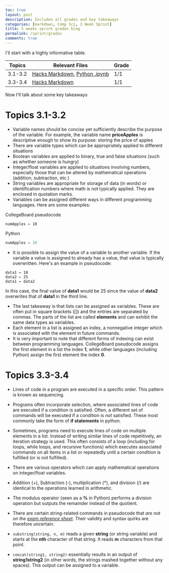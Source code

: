 ```yaml
---
toc: true
layout: post
description: Includes all grades and key takeaways
categories: [markdown, Comp Sci, 3 Week Sprint]
title: 3 weeks sprint grades blog
permalink: /sprint/grades
comments: true
---
```


I'll start with a highly informative table.

| Topics | Relevant Files | Grade |
|-|-|-|
| 3.1-3.2 | [Hacks Markdown](https://leonard514.github.io/FastPage/sprint/hacks1), [Python .ipynb](https://leonard514.github.io/FastPage/jupyter/3%20week%20sprint/2022/11/28/3.2hack.html) | 1/1 |
| 3.3-3.4 | [Hacks Markdown](https://leonard514.github.io/FastPage/sprint/hacks2) | 1/1 |


Now I'll talk about some key takeaways

# Topics 3.1-3.2

- Variable names should be concise yet sufficiently describe the purpose of the variable. For example, the variable name **priceApples** is descriptive enough to show its purpose: storing the price of apples
- There are variable types which can be appropriately applied to different situations
 - Boolean variables are applied to binary, true and false situations (such as whether someone is hungry)
 - Integer/float variables are applied to situations involving numbers, especially those that can be altered by mathematical operations (addition, subtraction, etc.)
 - String variables are appropriate for storage of data (in words) or identification numbers where math is not typically applied. They are enclosed in quotation marks.
- Variables can be assigned different ways in different programming languages. Here are some examples:

CollegeBoard pseudocode
```
numApples ← 10
```

Python
```python
numApples = 10
```
- It is possible to assign the value of a variable to another variable. If the variable a value is assigned to already has a value, that value is typically overwritten. Here's an example in pseudocode:

```
data1 ← 10
data2 ← 25
data1 ← data2
```

In this case, the final value of **data1** would be 25 since the value of **data2** overwrites that of **data1** in the third line.


- The last takeaway is that lists can be assigned as variables. These are often put in square brackets ([]) and the entries are separated by commas. The parts of the list are called **elements** and can exhibit the same data types as variables.
- Each element in a list is assigned an index, a nonnegative integer which is associated with the element in future commands.
 - It is very important to note that different forms of indexing can exist between programming languages. CollegeBoard pseudocode assigns the first element in a list the index **1**, while other languages (including Python) assign the first element the index **0**.

# Topics 3.3-3.4

- Lines of code in a program are executed in a specific order. This pattern is known as sequencing.
- Programs often incorporate selection, where associated lines of code are executed if a condition is satisfied. Often, a different set of commands will be executed if a condition is *not* satisfied. These most commonly take the form of **if statements** in python.
- Sometimes, programs need to execute lines of code on multiple elements in a list. Instead of writing similar lines of code repetitively, an iteration strategy is used. This often consists of a loop (including for loops, while loops, and recursive functions) which executes associated commands on all items in a list or repeatedly until a certain condition is fulfilled (or is not fulfilled).

- There are various operators which can apply mathematical operations on integer/float variables.
 - Addition (+), Subtraction (-), multiplication (*), and division (/) are identical to the operations learned in arithmetic.
 - The modulus operator (seen as a **%** in Python) performs a division operation but outputs the remainder instead of the quotient.

- There are certain string-related commands in pseudocode that *are not on the [exam reference sheet](https://apcentral.collegeboard.org/media/pdf/ap-computer-science-principles-exam-reference-sheet.pdf)*. Their validity and syntax quirks are therefore uncertain.
 - `substring(string, n, m)` reads a given **string** (or string variable) and starts at the **nth** character of that string. It reads **m** characters from that point.
 - `concat(string1, string2)` essentially results in an output of **string1string2** (in other words, the strings mashed together without any spaces). This output can be assigned to a variable.